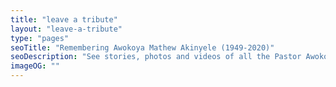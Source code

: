 ```yaml
---
title: "leave a tribute"
layout: "leave-a-tribute"
type: "pages"
seoTitle: "Remembering Awokoya Mathew Akinyele (1949-2020)"
seoDescription: "See stories, photos and videos of all the Pastor Awokoya Mathew Akinyele memorial events. He was popularly known as Desert warrior because of his passionate ministry to the Northern part of Nigeria and the Arab World (Sudan, Egypt & Lebanon)."
imageOG: ""
---
```

